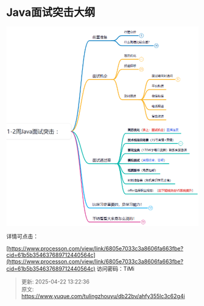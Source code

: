 # Java面试突击大纲



![1745299353765-82c68abf-47b3-467d-b261-3b41f220b8c1.png](./img/PGXTn8lTNFMDZqCP/1745299353765-82c68abf-47b3-467d-b261-3b41f220b8c1-874811.png)



详情可点击：

[https://www.processon.com/view/link/6805e7033c3a8606fa663fbe?cid=61b5b354637689712440564c](https://www.processon.com/view/link/6805e7033c3a8606fa663fbe?cid=61b5b354637689712440564c) 访问密码：TiMi







> 更新: 2025-04-22 13:22:36  
> 原文: <https://www.yuque.com/tulingzhouyu/db22bv/ahfy355lc3c62g4i>